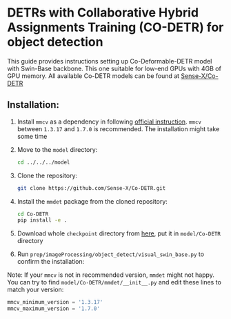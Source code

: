 # DETRs with Collaborative Hybrid Assignments Training (CO-DETR) for object detection

This guide provides instructions setting up Co-Deformable-DETR model with Swin-Base backbone. This one suitable for low-end GPUs with 4GB of GPU memory. All available Co-DETR models can be found at [Sense-X/Co-DETR](https://github.com/Sense-X/Co-DETR)

## Installation:
1. Install `mmcv` as a dependency in following [official instruction](https://github.com/open-mmlab/mmcv/tree/v1.5.0#installation). `mmcv` between ``1.3.17`` and ``1.7.0`` is recommended. The installation might take some time

2. Move to the `model` directory:
   ```bash
   cd ../../../model
   ```
3. Clone the repository:
   ```bash
   git clone https://github.com/Sense-X/Co-DETR.git
    ```
4. Install the `mmdet` package from the cloned repository:
   ```bash
   cd Co-DETR
   pip install -e .
   ``` 
5. Download whole `checkpoint` directory from [here](https://drive.google.com/drive/folders/1CAQ9sjxCT5e5wzpsHKGlqgylM504HcV7?usp=sharing), put it in `model/Co-DETR` directory

6. Run  `prep/imageProcessing/object_detect/visual_swin_base.py` to confirm the installation:
  

Note: If your `mmcv` is not in recommended version, `mmdet` might not happy. You can try to find `model/Co-DETR/mmdet/__init__.py` and edit these lines to match your version:
   ```python
mmcv_minimum_version = '1.3.17'
mmcv_maximum_version = '1.7.0'
   ```
